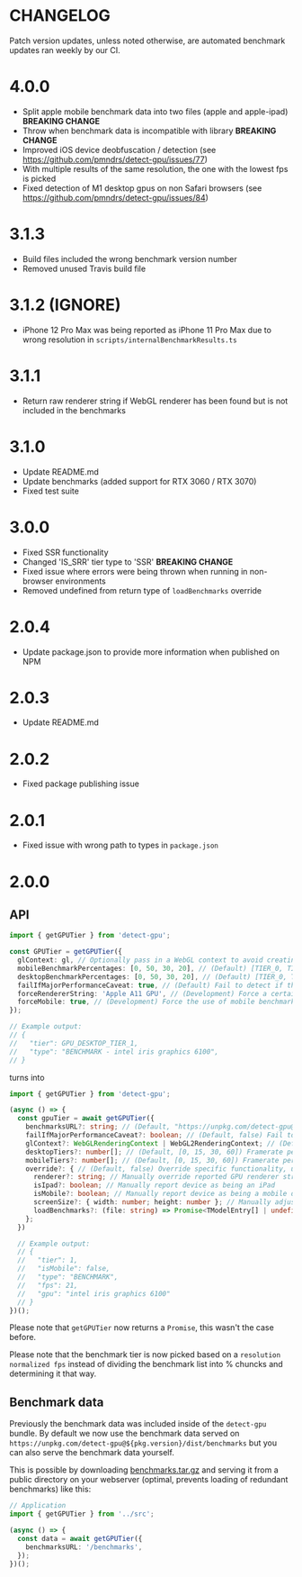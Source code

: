 # CHANGELOG

Patch version updates, unless noted otherwise, are automated benchmark updates ran weekly by our CI.

# 4.0.0

- Split apple mobile benchmark data into two files (apple and apple-ipad) **BREAKING CHANGE**
- Throw when benchmark data is incompatible with library **BREAKING CHANGE**
- Improved iOS device deobfuscation / detection (see https://github.com/pmndrs/detect-gpu/issues/77)
- With multiple results of the same resolution, the one with the lowest fps is picked
- Fixed detection of M1 desktop gpus on non Safari browsers (see https://github.com/pmndrs/detect-gpu/issues/84)

# 3.1.3

- Build files included the wrong benchmark version number
- Removed unused Travis build file

# 3.1.2 (IGNORE)

- iPhone 12 Pro Max was being reported as iPhone 11 Pro Max due to wrong resolution in `scripts/internalBenchmarkResults.ts`

# 3.1.1

- Return raw renderer string if WebGL renderer has been found but is not included in the benchmarks

# 3.1.0

- Update README.md
- Update benchmarks (added support for RTX 3060 / RTX 3070)
- Fixed test suite

# 3.0.0

- Fixed SSR functionality
- Changed 'IS_SRR' tier type to 'SSR' **BREAKING CHANGE**
- Fixed issue where errors were being thrown when running in non-browser environments
- Removed undefined from return type of `loadBenchmarks` override

# 2.0.4

- Update package.json to provide more information when published on NPM

# 2.0.3

- Update README.md

# 2.0.2

- Fixed package publishing issue

# 2.0.1

- Fixed issue with wrong path to types in `package.json`

# 2.0.0

## API

```ts
import { getGPUTier } from 'detect-gpu';

const GPUTier = getGPUTier({
  glContext: gl, // Optionally pass in a WebGL context to avoid creating a temporary one internally
  mobileBenchmarkPercentages: [0, 50, 30, 20], // (Default) [TIER_0, TIER_1, TIER_2, TIER_3]
  desktopBenchmarkPercentages: [0, 50, 30, 20], // (Default) [TIER_0, TIER_1, TIER_2, TIER_3]
  failIfMajorPerformanceCaveat: true, // (Default) Fail to detect if the WebGL implementation determines the performance would be dramatically lower than the equivalent OpenGL implementation
  forceRendererString: 'Apple A11 GPU', // (Development) Force a certain renderer string
  forceMobile: true, // (Development) Force the use of mobile benchmarking scores
});

// Example output:
// {
//   "tier": GPU_DESKTOP_TIER_1,
//   "type": "BENCHMARK - intel iris graphics 6100",
// }
```

turns into

```ts
import { getGPUTier } from 'detect-gpu';

(async () => {
  const gpuTier = await getGPUTier({
    benchmarksURL?: string; // (Default, "https://unpkg.com/detect-gpu@${PKG_VERSION}/dist/benchmarks") Provide location of where to access benchmark data
    failIfMajorPerformanceCaveat?: boolean; // (Default, false) Fail to detect if the WebGL implementation determines the performance would be dramatically lower than the equivalent OpenGL
    glContext?: WebGLRenderingContext | WebGL2RenderingContext; // (Default, undefined) Optionally pass in a WebGL context to avoid creating a temporary one internally
    desktopTiers?: number[]; // (Default, [0, 15, 30, 60]) Framerate per tier
    mobileTiers?: number[]; // (Default, [0, 15, 30, 60]) Framerate per tier
    override?: { // (Default, false) Override specific functionality, useful for development
      renderer?: string; // Manually override reported GPU renderer string
      isIpad?: boolean; // Manually report device as being an iPad
      isMobile?: boolean; // Manually report device as being a mobile device
      screenSize?: { width: number; height: number }; // Manually adjust reported screenSize
      loadBenchmarks?: (file: string) => Promise<TModelEntry[] | undefined>; // Optionally modify method for loading benchmark data
    };
  })

  // Example output:
  // {
  //   "tier": 1,
  //   "isMobile": false,
  //   "type": "BENCHMARK",
  //   "fps": 21,
  //   "gpu": "intel iris graphics 6100"
  // }
})();
```

Please note that `getGPUTier` now returns a `Promise`, this wasn't the case before.

Please note that the benchmark tier is now picked based on a `resolution normalized fps` instead of dividing the benchmark list into % chuncks and determining it that way.

## Benchmark data

Previously the benchmark data was included inside of the `detect-gpu` bundle. By default we now use the benchmark data served on `https://unpkg.com/detect-gpu@${pkg.version}/dist/benchmarks` but you can also serve the benchmark data yourself.

This is possible by downloading [benchmarks.tar.gz](https://github.com/TimvanScherpenzeel/detect-gpu/raw/master/benchmarks.tar.gz) and serving it from a public directory on your webserver (optimal, prevents loading of redundant benchmarks) like this:

```ts
// Application
import { getGPUTier } from '../src';

(async () => {
  const data = await getGPUTier({
    benchmarksURL: '/benchmarks',
  });
})();
```
